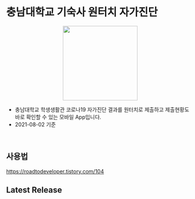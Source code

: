 # 충남대학교 기숙사 원터치 자가진단
<p align="center">
  <img src="https://user-images.githubusercontent.com/50696567/127801566-7c9e2d00-8121-4bd5-8daf-28404e4748ea.jpg" width="200" />
<p/>

* 충남대학교 학생생활관 코로나19 자가진단 결과를 원터치로 제출하고 제출현황도 바로 확인할 수 있는 모바일 App입니다.
* 2021-08-02 기준 
<br>

## 사용법

https://roadtodeveloper.tistory.com/104

## Latest Release

<!--[**.apk download**](링크)-->
